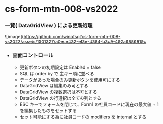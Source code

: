# cs-form-mtn-008-vs2022

### 一覧( DataGridView ) による更新処理

![image](https://github.com/winofsql/cs-form-mtn-008-vs2022/assets/1501327/a0ece432-e13e-4384-b3c9-492a6886919c

- ### 画面コントロール
  - 更新ボタンの初期設定は Enabled = false
  - SQL は order by で 主キー順に並べる
  - データがあった場合のみ更新ボタンを使用可にする
  - DataGridView は編集のみ可とする
  - DataGridView の複数選択は不可とする
  - DataGridView の行選択は全ての列とする
  - ESC キーでフォームを閉じて、Form1 の社員コードに現在の最大値 + 1 を編集したものをセットする
  - セット可能にする為に社員コードの modifiers を internal とする

